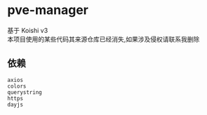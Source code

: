 # pve-manager
基于 Koishi v3  
本项目使用的某些代码其来源仓库已经消失,如果涉及侵权请联系我删除
## 依赖
```
axios
colors
querystring
https
dayjs
```
